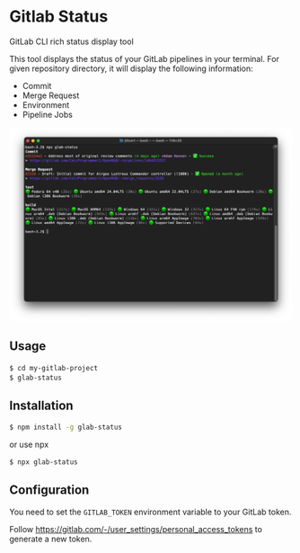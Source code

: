 # Gitlab Status

GitLab CLI rich status display tool

This tool displays the status of your GitLab pipelines in your terminal.
For given repository directory, it will display the following information:

- Commit
- Merge Request
- Environment
- Pipeline Jobs

<p align="center">
  <img alt="GitLab Status Preview" src="https://github.com/JiLiZART/glab-status/blob/main/.github/screenshot.png?raw=true" />
</p>

## Usage

```bash
$ cd my-gitlab-project
$ glab-status
```

## Installation

```bash
$ npm install -g glab-status
```

or use npx

```bash
$ npx glab-status
```

## Configuration

You need to set the `GITLAB_TOKEN` environment variable to your GitLab token.

Follow https://gitlab.com/-/user_settings/personal_access_tokens to generate a new token.
